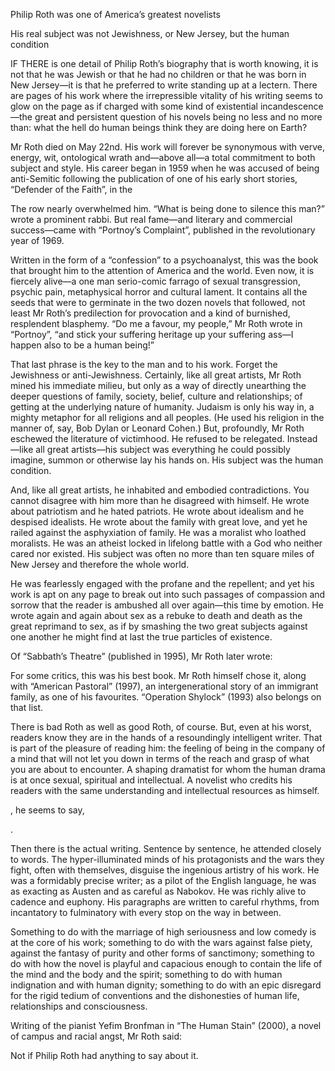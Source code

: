 Philip Roth was one of America’s greatest novelists

His real subject was not Jewishness, or New Jersey, but the human condition

IF THERE is one detail of Philip Roth’s biography that is worth knowing, it is not that he was Jewish or that he had no children or that he was born in New Jersey—it is that he preferred to write standing up at a lectern. There are pages of his work where the irrepressible vitality of his writing seems to glow on the page as if charged with some kind of existential incandescence—the great and persistent question of his novels being no less and no more than: what the hell do human beings think they are doing here on Earth?

Mr Roth died on May 22nd. His work will forever be synonymous with verve, energy, wit, ontological wrath and—above all—a total commitment to both subject and style. His career began in 1959 when he was accused of being anti-Semitic following the publication of one of his early short stories, “Defender of the Faith”, in the 

 The row nearly overwhelmed him. “What is being done to silence this man?” wrote a prominent rabbi. But real fame—and literary and commercial success—came with “Portnoy’s Complaint”, published in the revolutionary year of 1969.

Written in the form of a “confession” to a psychoanalyst, this was the book that brought him to the attention of America and the world. Even now, it is fiercely alive—a one man serio-comic farrago of sexual transgression, psychic pain, metaphysical horror and cultural lament. It contains all the seeds that were to germinate in the two dozen novels that followed, not least Mr Roth’s predilection for provocation and a kind of burnished, resplendent blasphemy. “Do me a favour, my people,” Mr Roth wrote in “Portnoy”, “and stick your suffering heritage up your suffering ass—I happen also to be a human being!”

That last phrase is the key to the man and to his work. Forget the Jewishness or anti-Jewishness. Certainly, like all great artists, Mr Roth mined his immediate milieu, but only as a way of directly unearthing the deeper questions of family, society, belief, culture and relationships; of getting at the underlying nature of humanity. Judaism is only his way in, a mighty metaphor for all religions and all peoples. (He used his religion in the manner of, say, Bob Dylan or Leonard Cohen.) But, profoundly, Mr Roth eschewed the literature of victimhood. He refused to be relegated. Instead—like all great artists—his subject was everything he could possibly imagine, summon or otherwise lay his hands on. His subject was the human condition.

And, like all great artists, he inhabited and embodied contradictions. You cannot disagree with him more than he disagreed with himself. He wrote about patriotism and he hated patriots. He wrote about idealism and he despised idealists. He wrote about the family with great love, and yet he railed against the asphyxiation of family. He was a moralist who loathed moralists. He was an atheist locked in lifelong battle with a God who neither cared nor existed. His subject was often no more than ten square miles of New Jersey and therefore the whole world.

He was fearlessly engaged with the profane and the repellent; and yet his work is apt on any page to break out into such passages of compassion and sorrow that the reader is ambushed all over again—this time by emotion. He wrote again and again about sex as a rebuke to death and death as the great reprimand to sex, as if by smashing the two great subjects against one another he might find at last the true particles of existence.

Of “Sabbath’s Theatre” (published in 1995), Mr Roth later wrote:

For some critics, this was his best book. Mr Roth himself chose it, along with “American Pastoral” (1997), an intergenerational story of an immigrant family, as one of his favourites. “Operation Shylock” (1993) also belongs on that list.

There is bad Roth as well as good Roth, of course. But, even at his worst, readers know they are in the hands of a resoundingly intelligent writer. That is part of the pleasure of reading him: the feeling of being in the company of a mind that will not let you down in terms of the reach and grasp of what you are about to encounter. A shaping dramatist for whom the human drama is at once sexual, spiritual and intellectual. A novelist who credits his readers with the same understanding and intellectual resources as himself. 

, he seems to say, 

.

Then there is the actual writing. Sentence by sentence, he attended closely to words. The hyper-illuminated minds of his protagonists and the wars they fight, often with themselves, disguise the ingenious artistry of his work. He was a formidably precise writer; as a pilot of the English language, he was as exacting as Austen and as careful as Nabokov. He was richly alive to cadence and euphony. His paragraphs are written to careful rhythms, from incantatory to fulminatory with every stop on the way in between.

Something to do with the marriage of high seriousness and low comedy is at the core of his work; something to do with the wars against false piety, against the fantasy of purity and other forms of sanctimony; something to do with how the novel is playful and capacious enough to contain the life of the mind and the body and the spirit; something to do with human indignation and with human dignity; something to do with an epic disregard for the rigid tedium of conventions and the dishonesties of human life, relationships and consciousness.

Writing of the pianist Yefim Bronfman in “The Human Stain” (2000), a novel of campus and racial angst, Mr Roth said:

Not if Philip Roth had anything to say about it.  

 